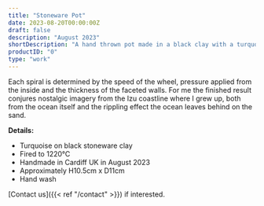 ```yaml
---
title: "Stoneware Pot"
date: 2023-08-20T00:00:00Z
draft: false
description: "August 2023"
shortDescription: "A hand thrown pot made in a black clay with a turquoise matte glaze."
productID: "0"
type: "work"
---
```


Each spiral is determined by the speed of the wheel, pressure applied from the inside and the thickness of the faceted walls. For me the finished result conjures nostalgic imagery from the Izu coastline where I grew up, both from the ocean itself and the rippling effect the ocean leaves behind on the sand.

**Details:**

- Turquoise on black stoneware clay
- Fired to 1220&deg;C
- Handmade in Cardiff UK in August 2023
- Approximately H10.5cm x D11cm
- Hand wash

[Contact us]({{< ref "/contact" >}}) if interested.